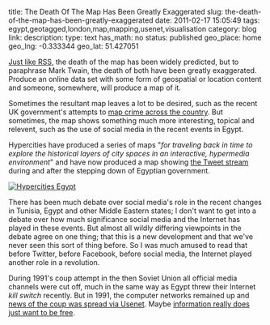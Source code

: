 title: The Death Of The Map Has Been Greatly Exaggerated
slug: the-death-of-the-map-has-been-greatly-exaggerated
date: 2011-02-17 15:05:49
tags: egypt,geotagged,london,map,mapping,usenet,visualisation
category: blog
link: 
description: 
type: text
has_math: no
status: published
geo_place: home
geo_lng: -0.333344
geo_lat: 51.427051

[Just like RSS](http://www.techcrunchit.com/2009/05/05/rest-in-peace-rss/ "http://www.techcrunchit.com/2009/05/05/rest-in-peace-rss/"), the death of the map has been widely predicted, but to paraphrase Mark Twain, the death of both have been greatly exaggerated. Produce an online data set with some form of geospatial or location content and someone, somewhere, will produce a map of it.

Sometimes the resultant map leaves a lot to be desired, such as the recent UK government's attempts to [map crime across the country](http://www.edparsons.com/2011/02/evening-all-what-going-on-with-these-crime-maps-then/ "http://www.edparsons.com/2011/02/evening-all-what-going-on-with-these-crime-maps-then/"). But sometimes, the map shows something much more interesting, topical and relevent, such as the use of social media in the recent events in Egypt.

Hypercities have produced a series of maps "*for traveling back in time to explore the historical layers of city spaces in an interactive, hypermedia environment*" and have now produced a map showing [the Tweet stream](http://egypt.hypercities.com/ "http://egypt.hypercities.com/") during and after the stepping down of Egyptian government.

<!-- TEASER_END -->

[![](/wp-content/uploads/2011/02/Hypercities-Egypt-1024x494.jpg "Hypercities Egypt")](/wp-content/uploads/2011/02/Hypercities-Egypt.jpg "/wp-content/uploads/2011/02/Hypercities-Egypt.jpg")

There has been much debate over social media's role in the recent changes in Tunisia, Egypt and other Middle Eastern states; I don't want to get into a debate over how much significance social media and the Internet has played in these events. But almost all wildly differing viewpoints in the debate agree on one thing; that this is a new development and that we've never seen this sort of thing before. So I was much amused to read that before Twitter, before Facebook, before social media, the Internet played another role in a revolution.

During 1991's coup attempt in the then Soviet Union all official media channels were cut off, much in the same way as Egypt threw their Internet *kill switch* recently. But in 1991, the computer networks remained up and [news of the coup was spread via Usenet](http://www.techdirt.com/articles/20110214/00503113078/how-1991-usenet-revolution-moscow-predates-twitter-revolution-claims.shtml "http://www.techdirt.com/articles/20110214/00503113078/how-1991-usenet-revolution-moscow-predates-twitter-revolution-claims.shtml"). Maybe [information really does just want to be free](http://en.wikipedia.org/wiki/Information_wants_to_be_free "http://en.wikipedia.org/wiki/Information_wants_to_be_free").


